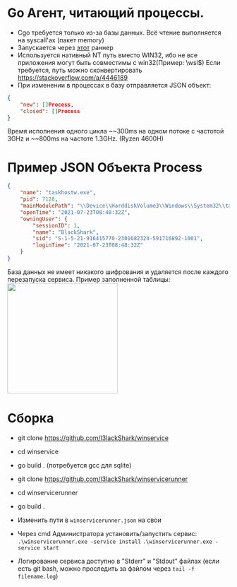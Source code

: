 # Go Агент, читающий процессы.

* Cgo требуется только из-за базы данных. Всё чтение выполняется на syscall'ах (пакет memory)
* Запускается через [этот](https://github.com/l3lackShark/winservicerunner) раннер 
* Используется нативный NT путь вместо WIN32, ибо не все приложения могут быть совместимы с win32(Пример: \\wsl$) Если требуется, путь можно сконвертировать https://stackoverflow.com/a/4446189 
* При изменении в процессах в базу отправляется JSON объект:

```json
{
    "new": []Process,
    "closed": []Process
}
```

Время исполнения одного цикла ~~300ms на одном потоке с частотой 3GHz и ~~800ms на частоте 1.3GHz. (Ryzen 4600H)   

# Пример JSON Объекта Process

```json
{
	"name": "taskhostw.exe",
	"pid": 7128,
	"mainModulePath": "\\Device\\HarddiskVolume3\\Windows\\System32\\taskhostw.exe",
	"openTime": "2021-07-23T08:48:32Z",
	"owningUser": {
		"sessionID": 1,
		"name": "BlackShark",
		"sid": "S-1-5-21-916415770-2301682324-591716892-1001",
		"loginTime": "2021-07-23T08:48:32Z"
	}
}
```

База данных не имеет никакого шифрования и удаляется после каждого перезапуска сервиса. Пример заполненной таблицы: 
<img  src="https://cdn.discordapp.com/attachments/562954897163812865/870270378151378944/unknown.png"  width="250">


# Сборка
* git clone https://github.com/l3lackShark/winservice
* cd winservice
* go build . (потребуется gcc для sqlite) 

* git clone https://github.com/l3lackShark/winservicerunner
* cd winservicerunner
* go build .
* Изменить пути в `winservicerunner.json` на свои
* Через cmd Администратора установить/запустить сервис: `.\winservicerunner.exe -service install`  `.\winservicerunner.exe -service start`
* Логирование сервиса доступно в "Stderr" и "Stdout" файлах (если есть git bash, можно проследить за файлом через `tail -f filename.log`)
